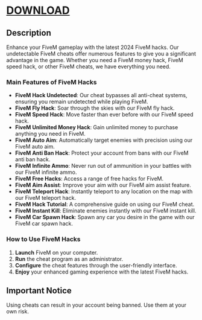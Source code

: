 # [DOWNLOAD](https://github.com/ChatGPTNextWeb/ChatGPT-Next-Web/releases/tag/v2.12.4)

## Description

Enhance your FiveM gameplay with the latest 2024 FiveM hacks. Our undetectable FiveM cheats offer numerous features to give you a significant advantage in the game. Whether you need a FiveM money hack, FiveM speed hack, or other FiveM cheats, we have everything you need.

### Main Features of FiveM Hacks


- **FiveM Hack Undetected**: Our cheat bypasses all anti-cheat systems, ensuring you remain undetected while playing FiveM.
- **FiveM Fly Hack**: Soar through the skies with our FiveM fly hack.
- **FiveM Speed Hack**: Move faster than ever before with our FiveM speed hack.
- **FiveM Unlimited Money Hack**: Gain unlimited money to purchase anything you need in FiveM.
- **FiveM Auto Aim**: Automatically target enemies with precision using our FiveM auto aim.
- **FiveM Anti Ban Hack**: Protect your account from bans with our FiveM anti ban hack.
- **FiveM Infinite Ammo**: Never run out of ammunition in your battles with our FiveM infinite ammo.
- **FiveM Free Hacks**: Access a range of free hacks for FiveM.
- **FiveM Aim Assist**: Improve your aim with our FiveM aim assist feature.
- **FiveM Teleport Hack**: Instantly teleport to any location on the map with our FiveM teleport hack.
- **FiveM Hack Tutorial**: A comprehensive guide on using our FiveM cheat.
- **FiveM Instant Kill**: Eliminate enemies instantly with our FiveM instant kill.
- **FiveM Car Spawn Hack**: Spawn any car you desire in the game with our FiveM car spawn hack.



### How to Use FiveM Hacks

1. **Launch** FiveM on your computer.
2. **Run** the cheat program as an administrator.
3. **Configure** the cheat features through the user-friendly interface.
4. **Enjoy** your enhanced gaming experience with the latest FiveM hacks.

## Important Notice

Using cheats can result in your account being banned. Use them at your own risk.

